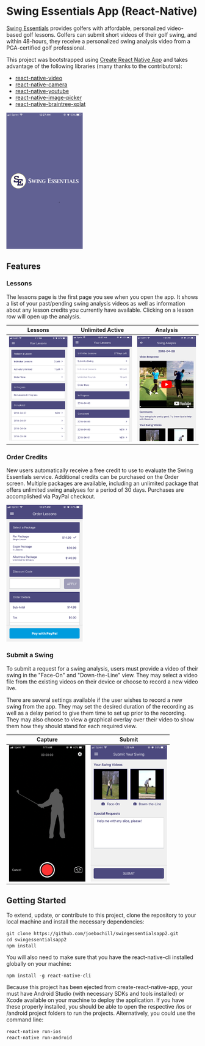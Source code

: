 # Swing Essentials App (React-Native)
[Swing Essentials](https://www.swingessentials.com) provides golfers with affordable, personalized video-based golf lessons. Golfers can submit short videos of their golf swing, and within 48-hours, they receive a personalized swing analysis video from a PGA-certified golf professional.



This project was bootstrapped using [Create React Native App](https://github.com/react-community/create-react-native-app) and takes advantage of the following libraries (many thanks to the contributors):
* [react-native-video](https://github.com/react-native-community/react-native-video)
* [react-native-camera](https://github.com/react-native-community/react-native-camera)
* [react-native-youtube](https://github.com/inProgress-team/react-native-youtube)
* [react-native-image-picker](https://github.com/react-community/react-native-image-picker)
* [react-native-braintree-xplat](https://github.com/kraffslol/react-native-braintree-xplat)

<img width="200" alt="Splash Screen" src="assets/splash.jpg">

## Features
### Lessons
The lessons page is the first page you see when you open the app. It shows a list of your past/pending swing analysis videos as well as information about any lesson credits you currently have available. Clicking on a lesson row will open up the analysis.

Lessons | Unlimited Active | Analysis
---- | ---- | ----
<img width="200" alt="Lessons" src="assets/lessons.PNG"> | <img width="200" alt="Lessons Unlimited" src="assets/lessons_unlimited.PNG"> | <img width="200" alt="Swing Analysis" src="assets/lesson_response.PNG">


### Order Credits
New users automatically receive a free credit to use to evaluate the Swing Essentials service. Additional credits can be purchased on the Order screen. Multiple packages are available, including an unlimited package that offers unlimited swing analyses for a period of 30 days. Purchases are accomplished via PayPal checkout.

<img width="200" alt="Purchase" src="assets/purchase.PNG">


### Submit a Swing
To submit a request for a swing analysis, users must provide a video of their swing in the "Face-On" and "Down-the-Line" view. They may select a video file from the existing videos on their device or choose to record a new video live.

There are several settings available if the user wishes to record a new swing from the app. They may set the desired duration of the recording as well as a delay period to give them time to set up prior to the recording. They may also choose to view a graphical overlay over their video to show them how they should stand for each required view.

Capture | Submit
---- | ----
<img width="200" alt="Record Swing" src="assets/capture.PNG"> | <img width="200" alt="Submit Swing" src="assets/lesson_request.PNG">


## Getting Started
To extend, update, or contribute to this project, clone the repository to your local machine and install the necessary dependencies:

````
git clone https://github.com/joebochill/swingessentialsapp2.git
cd swingessentialsapp2
npm install
````

You will also need to make sure that you have the react-native-cli installed globally on your machine:

````
npm install -g react-native-cli
````

Because this project has been ejected from create-react-native-app, your must have Android Studio (with necessary SDKs and tools installed) or Xcode available on your machine to deploy the application. If you have these properly installed, you should be able to open the respective /ios or /android project folders to run the projects. Alternatively, you could use the command line:

````
react-native run-ios
react-native run-android
````